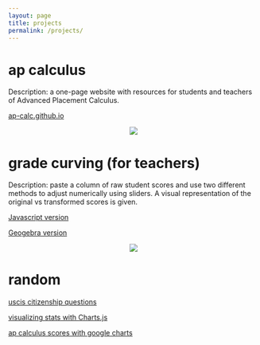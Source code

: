 ```yaml
---
layout: page
title: projects
permalink: /projects/
---
```


# ap calculus

Description: a one-page website with resources for students and teachers of Advanced Placement Calculus.

<a href="https://ap-calc.github.io" target="_blank">ap-calc.github.io</a>

<p align="center"><img src="../img/site/squeeze.png" border="0"> </p>

# grade curving (for teachers)

Description: paste a column of raw student scores and use two different methods to adjust numerically using sliders. A visual representation of the original vs transformed scores is given. 

<a href="https://ap-calc.github.io/gcc/index.html" target="_blank"> Javascript version </a> 

<a href="https://ap-calc.github.io/gcc1/index.html" target="_blank"> Geogebra version </a>

<p align="center"><img src="../img//site/curving.png" border="0"> </p>

# random 

<a href="https://ap-calc.github.io/uscis/" target="_blank"> uscis citizenship questions </a>

<a href="https://ap-calc.github.io/running/" target="_blank">visualizing stats with Charts.js</a>

<a href="https://ap-calc.github.io/apscore/" target="_blank">ap calculus scores with google charts</a>

